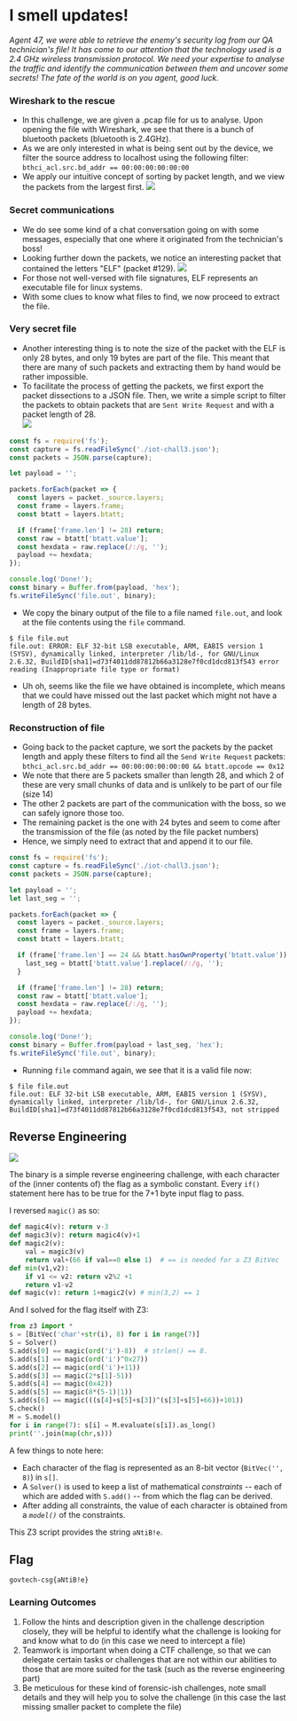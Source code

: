 # I smell updates!
*Agent 47, we were able to retrieve the enemy's security log from our QA technician's file! It has come to our attention that the technology used is a 2.4 GHz wireless transmission protocol. We need your expertise to analyse the traffic and identify the communication between them and uncover some secrets! The fate of the world is on you agent, good luck.*

### Wireshark to the rescue
- In this challenge, we are given a .pcap file for us to analyse. Upon opening the file with Wireshark, we see that there is a bunch of bluetooth packets (bluetooth is 2.4GHz).
- As we are only interested in what is being sent out by the device, we filter the source address to localhost using the following filter: `bthci_acl.src.bd_addr == 00:00:00:00:00:00`
- We apply our intuitive concept of sorting by packet length, and we view the packets from the largest first.
![](image0.png)

### Secret communications
- We do see some kind of a chat conversation going on with some messages, especially that one where it originated from the technician's boss!
- Looking further down the packets, we notice an interesting packet that contained the letters "ELF" (packet #129).
![](image1.png)
- For those not well-versed with file signatures, ELF represents an executable file for linux systems.
- With some clues to know what files to find, we now proceed to extract the file.

### Very secret file
- Another interesting thing is to note the size of the packet with the ELF is only 28 bytes, and only 19 bytes are part of the file. This meant that there are many of such packets and extracting them by hand would be rather impossible.
- To facilitate the process of getting the packets, we first export the packet dissections to a JSON file. Then, we write a simple script to filter the packets to obtain packets that are `Sent Write Request` and with a packet length of 28.  
![](image2.png)  
```js
const fs = require('fs');
const capture = fs.readFileSync('./iot-chall3.json');
const packets = JSON.parse(capture);

let payload = '';

packets.forEach(packet => {
  const layers = packet._source.layers;
  const frame = layers.frame;
  const btatt = layers.btatt;

  if (frame['frame.len'] != 28) return;
  const raw = btatt['btatt.value'];
  const hexdata = raw.replace(/:/g, '');
  payload += hexdata;
});

console.log('Done!');
const binary = Buffer.from(payload, 'hex');
fs.writeFileSync('file.out', binary);
```

- We copy the binary output of the file to a file named `file.out`, and look at the file contents using the `file` command.
```
$ file file.out
file.out: ERROR: ELF 32-bit LSB executable, ARM, EABI5 version 1 (SYSV), dynamically linked, interpreter /lib/ld-, for GNU/Linux 2.6.32, BuildID[sha1]=d73f4011dd87812b66a3128e7f0cd1dcd813f543 error reading (Inappropriate file type or format)
```
- Uh oh, seems like the file we have obtained is incomplete, which means that we could have missed out the last packet which might not have a length of 28 bytes.

### Reconstruction of file
- Going back to the packet capture, we sort the packets by the packet length and apply these filters to find all the `Send Write Request` packets: `bthci_acl.src.bd_addr == 00:00:00:00:00:00 && btatt.opcode == 0x12`
- We note that there are 5 packets smaller than length 28, and which 2 of these are very small chunks of data and is unlikely to be part of our file (size 14)
- The other 2 packets are part of the communication with the boss, so we can safely ignore those too.
- The remaining packet is the one with 24 bytes and seem to come after the transmission of the file (as noted by the file packet numbers)
- Hence, we simply need to extract that and append it to our file.

```js
const fs = require('fs');
const capture = fs.readFileSync('./iot-chall3.json');
const packets = JSON.parse(capture);

let payload = '';
let last_seg = '';

packets.forEach(packet => {
  const layers = packet._source.layers;
  const frame = layers.frame;
  const btatt = layers.btatt;

  if (frame['frame.len'] == 24 && btatt.hasOwnProperty('btatt.value')) {
    last_seg = btatt['btatt.value'].replace(/:/g, '');
  }

  if (frame['frame.len'] != 28) return;
  const raw = btatt['btatt.value'];
  const hexdata = raw.replace(/:/g, '');
  payload += hexdata;
});

console.log('Done!');
const binary = Buffer.from(payload + last_seg, 'hex');
fs.writeFileSync('file.out', binary);
```

- Running `file` command again, we see that it is a valid file now:
```
$ file file.out
file.out: ELF 32-bit LSB executable, ARM, EABI5 version 1 (SYSV), dynamically linked, interpreter /lib/ld-, for GNU/Linux 2.6.32, BuildID[sha1]=d73f4011dd87812b66a3128e7f0cd1dcd813f543, not stripped
```

## Reverse Engineering
![](IDA.png)

The binary is a simple reverse engineering challenge, with each character of the (inner contents of) the flag as a symbolic constant. Every `if()` statement here has to be true for the 7+1 byte input flag to pass.

I reversed `magic()` as so:
```python
def magic4(v): return v-3
def magic3(v): return magic4(v)+1
def magic2(v):
    val = magic3(v)
    return val+(66 if val==0 else 1)  # == is needed for a Z3 BitVec
def min(v1,v2):
    if v1 <= v2: return v2%2 +1
    return v1-v2
def magic(v): return 1+magic2(v) # min(3,2) == 1
```
And I solved for the flag itself with Z3:
```python
from z3 import *
s = [BitVec('char'+str(i), 8) for i in range(7)]
S = Solver()
S.add(s[0] == magic(ord('i')-8))  # strlen() == 8.
S.add(s[1] == magic(ord('i')^0x27))
S.add(s[2] == magic(ord('i')+11))
S.add(s[3] == magic(2*s[1]-51))
S.add(s[4] == magic(0x42))
S.add(s[5] == magic(8*(5-1)|1))
S.add(s[6] == magic(((s[4]+s[5]+s[3])^(s[3]+s[5]+66))+101))
S.check()
M = S.model()
for i in range(7): s[i] = M.evaluate(s[i]).as_long()
print(''.join(map(chr,s)))
```
A few things to note here:
* Each character of the flag is represented as an 8-bit vector (`BitVec('', 8)`) in `s[]`.
* A `Solver()` is used to keep a list of mathematical _constraints_ -- each of which are added with `S.add()` -- from which the flag can be derived.
* After adding all constraints, the value of each character is obtained from a _`model()`_ of the constraints.

This Z3 script provides the string `aNtiB!e`. 

## Flag
`govtech-csg{aNtiB!e}`

### Learning Outcomes
1. Follow the hints and description given in the challenge description closely, they will be helpful to identify what the challenge is looking for and know what to do (in this case we need to intercept a file)
2. Teamwork is important when doing a CTF challenge, so that we can delegate certain tasks or challenges that are not within our abilities to those that are more suited for the task (such as the reverse engineering part)
3. Be meticulous for these kind of forensic-ish challenges, note small details and they will help you to solve the challenge (in this case the last missing smaller packet to complete the file)
